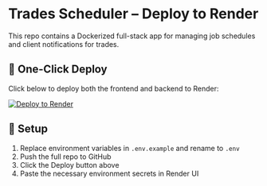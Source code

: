 # Trades Scheduler – Deploy to Render

This repo contains a Dockerized full-stack app for managing job schedules and client notifications for trades.

## 🚀 One-Click Deploy

Click below to deploy both the frontend and backend to Render:

[![Deploy to Render](https://render.com/images/deploy-to-render-button.svg)](https://render.com/deploy?repo=https://github.com/jake1245689/trades-scheduler)

## 🧾 Setup

1. Replace environment variables in `.env.example` and rename to `.env`
2. Push the full repo to GitHub
3. Click the Deploy button above
4. Paste the necessary environment secrets in Render UI
